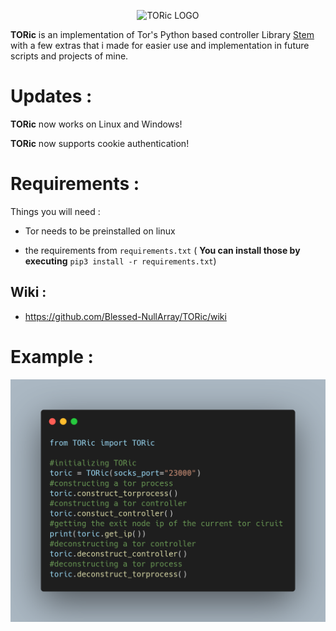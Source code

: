 
<p align="center">
  <img src="https://github.com/Blessed-NullArray/TORic/blob/master/imgs/TORIC_LOGO.png?raw=true" alt="TORic LOGO"/>
</p>


**TORic** is an implementation of Tor's Python based controller Library [Stem](https://github.com/torproject/stem) with a few extras that i made for easier use and implementation in future scripts and projects of mine.

# Updates :

**TORic** now works on Linux and Windows!

**TORic** now supports cookie authentication!


# Requirements :

  

Things you will need :

  

* Tor needs to be preinstalled on linux
  

* the requirements from `requirements.txt` (  **You can install those by executing** `pip3 install -r requirements.txt`)

  

## Wiki :

  

* https://github.com/Blessed-NullArray/TORic/wiki

# Example :

![TORic](https://github.com/0xChimra/TORic/blob/master/imgs/example.png?raw=true)
